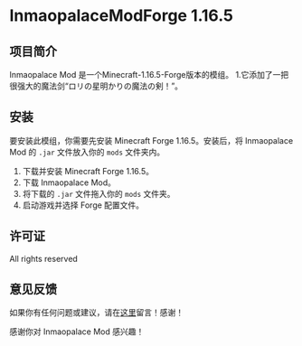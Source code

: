 # InmaopalaceModForge 1.16.5

## 项目简介
Inmaopalace Mod 是一个Minecraft-1.16.5-Forge版本的模组。
1.它添加了一把很强大的魔法剑“ロリの星明かりの魔法の剣！”。

## 安装
要安装此模组，你需要先安装 Minecraft Forge 1.16.5。安装后，将 Inmaopalace Mod 的 `.jar` 文件放入你的 `mods` 文件夹内。
1. 下载并安装 Minecraft Forge 1.16.5。
2. 下载 Inmaopalace Mod。
3. 将下载的 `.jar` 文件拖入你的 `mods` 文件夹。
4. 启动游戏并选择 Forge 配置文件。

## 许可证
All rights reserved

## 意见反馈
如果你有任何问题或建议，请在[这里](https://space.bilibili.com/402959210?spm_id_from=333.1007.0.0)留言！感谢！

感谢你对 Inmaopalace Mod 感兴趣！
